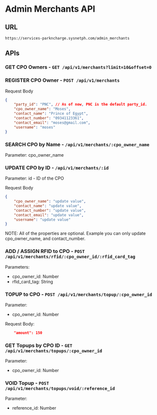 # Admin Merchants API

## URL

`https://services-parkncharge.sysnetph.com/admin_merchants`

## APIs

### GET CPO Owners - `GET /api/v1/merchants?limit=10&offset=0`

### REGISTER CPO Owner - `POST /api/v1/merchants`

Request Body

```json
{
	"party_id": "PNC", // As of now, PNC is the default party_id.
	"cpo_owner_name": "Moses",
	"contact_name": "Prince of Egypt",
	"contact_number": "09341123361",
	"contact_email": "moses@gmail.com",
	"username": "moses"
}
```

### SEARCH CPO by Name - `/api/v1/merchants/:cpo_owner_name`

Parameter: cpo_owner_name

### UPDATE CPO by ID - `/api/v1/merchants/:id`

Parameter: id - ID of the CPO

Request Body

```json
{
	"cpo_owner_name": "update value",
	"contact_name": "update value",
	"contact_number": "update value",
	"contact_email": "update value",
	"username": "update value"
}
```

NOTE: All of the properties are optional. Example you can only update cpo_owner_name, and contact_number.

### ADD / ASSIGN RFID to CPO - `POST /api/v1/merchants/rfid/:cpo_owner_id/:rfid_card_tag`

Parameters:

- cpo_owner_id: Number
- rfid_card_tag: String

### TOPUP to CPO - `POST /api/v1/merchants/topup/:cpo_owner_id`

Parameter:

- cpo_owner_id: Number

Request Body:

```json
    "amount": 150
```

### GET Topups by CPO ID - `GET /api/v1/merchants/topups/:cpo_owner_id`

Parameter:

- cpo_owner_id: Number

### VOID Topup - `POST /api/v1/merchants/topups/void/:reference_id`

Parameter:

- reference_id: Number
